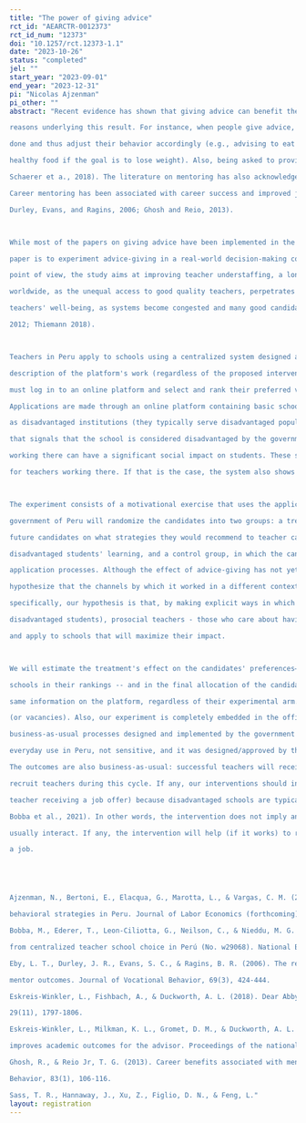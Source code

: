 ```yaml
---
title: "The power of giving advice"
rct_id: "AEARCTR-0012373"
rct_id_num: "12373"
doi: "10.1257/rct.12373-1.1"
date: "2023-10-26"
status: "completed"
jel: ""
start_year: "2023-09-01"
end_year: "2023-12-31"
pi: "Nicolas Ajzenman"
pi_other: ""
abstract: "Recent evidence has shown that giving advice can benefit the advisor (Eskreis-Winkler et al., 2018; 2019). There are several potential
reasons underlying this result. For instance, when people give advice, they assess whether they are doing what they claim should be
done and thus adjust their behavior accordingly (e.g., advising to eat healthy food to lose weight would be inconsistent with not eating
healthy food if the goal is to lose weight). Also, being asked to provide advice may raise confidence (Eskreis-Winkler et al., 2018;
Schaerer et a., 2018). The literature on mentoring has also acknowledged that mentors can substantially benefit from mentoring.
Career mentoring has been associated with career success and improved job performance and job satisfaction, among others (Eby,
Durley, Evans, and Ragins, 2006; Ghosh and Reio, 2013).

While most of the papers on giving advice have been implemented in the lab or very controlled environments, the objective of this
paper is to experiment advice-giving in a real-world decision-making context: teachers' school application decisions. From a policy
point of view, the study aims at improving teacher understaffing, a long-standing concern of the government of many governments
worldwide, as the unequal access to good quality teachers, perpetrates the student socioeconomic achievement gap and also affects
teachers' well-being, as systems become congested and many good candidates end up with no job (Ajzenman et al., 2021; Sass et al.
2012; Thiemann 2018).

Teachers in Peru apply to schools using a centralized system designed and implemented by the federal government. A short
description of the platform's work (regardless of the proposed intervention) follows. After passing a qualifying exam, teacher candidates
must log in to an online platform and select and rank their preferred vacancies, choosing as many available posts as they like.
Applications are made through an online platform containing basic school information. The government characterizes some institutions
as disadvantaged institutions (they typically serve disadvantaged populations). On the platform, these schools are labeled with an icon
that signals that the school is considered disadvantaged by the government and includes a pop-up message that says that teachers
working there can have a significant social impact on students. These schools typically include a monetary (or non-monetary) incentive
for teachers working there. If that is the case, the system also shows an icon making that attribute explicit.

The experiment consists of a motivational exercise that uses the application platform to place teachers as a dvice givers. The
government of Peru will randomize the candidates into two groups: a treatment group, in which the candidates are asked to advise
future candidates on what strategies they would recommend to teacher candidates who want to have a significant impact on
disadvantaged students' learning, and a control group, in which the candidates are asked to answer neutral questions related to the
application processes. Although the effect of advice-giving has not yet been explored in the literature in this specific context, we
hypothesize that the channels by which it worked in a different context could also apply to the context of this proposal. More
specifically, our hypothesis is that, by making explicit ways in which a teacher could have a social impact (typically, teaching
disadvantaged students), prosocial teachers - those who care about having a social effect - would prefer to have consistent behavior
and apply to schools that will maximize their impact.

We will estimate the treatment's effect on the candidates' preferences—in the probability of candidates listing high social impact
schools in their rankings -- and in the final allocation of the candidates. It is important to note that all candidates will have access to the
same information on the platform, regardless of their experimental arm. Our experiment does not affect teachers' access to information
(or vacancies). Also, our experiment is completely embedded in the official government's platform, as teachers will go through the
business-as-usual processes designed and implemented by the government almost every year. The wording of the questions is of
everyday use in Peru, not sensitive, and it was designed/approved by the ministry.
The outcomes are also business-as-usual: successful teachers will receive an offer from a school within the pool of the schools that
recruit teachers during this cycle. If any, our interventions should increase the efficiency of the process (that is, the probability of a
teacher receiving a job offer) because disadvantaged schools are typically the less-demanded schools in Peru (Ajzenman et al., 2020;
Bobba et al., 2021). In other words, the intervention does not imply any additional risk to teachers, as it is a context in which teachers
usually interact. If any, the intervention will help (if it works) to reduce congestion and thus increase the probability of teachers securing
a job.


Ajzenman, N., Bertoni, E., Elacqua, G., Marotta, L., & Vargas, C. M. (2020). Altruism or money? Reducing teacher sorting using
behavioral strategies in Peru. Journal of Labor Economics (forthcoming).
Bobba, M., Ederer, T., Leon-Ciliotta, G., Neilson, C., & Nieddu, M. G. (2021). Teacher compensation and structural inequality: Evidence
from centralized teacher school choice in Perú (No. w29068). National Bureau of Economic Research
Eby, L. T., Durley, J. R., Evans, S. C., & Ragins, B. R. (2006). The relationship between short-term mentoring benefits and long-term
mentor outcomes. Journal of Vocational Behavior, 69(3), 424-444.
Eskreis-Winkler, L., Fishbach, A., & Duckworth, A. L. (2018). Dear Abby: Should I give advice or receive it?. Psychological Science,
29(11), 1797-1806.
Eskreis-Winkler, L., Milkman, K. L., Gromet, D. M., & Duckworth, A. L. (2019). A large-scale field experiment shows giving advice
improves academic outcomes for the advisor. Proceedings of the national academy of sciences, 116(30), 14808-14810.
Ghosh, R., & Reio Jr, T. G. (2013). Career benefits associated with mentoring for mentors: A meta-analysis. Journal of Vocational
Behavior, 83(1), 106-116.
Sass, T. R., Hannaway, J., Xu, Z., Figlio, D. N., & Feng, L."
layout: registration
---
```


